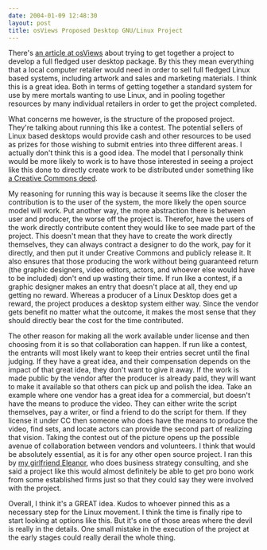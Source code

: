 ```yaml
---
date: 2004-01-09 12:48:30
layout: post
title: osViews Proposed Desktop GNU/Linux Project
---
```


There's [an article at osViews](http://www.osviews.com/print.php?sid=684) about trying to get together a project to develop a full fledged user desktop package. By this they mean everything that a local computer retailer would need in order to sell full fledged Linux based systems, including artwork and sales and marketing materials. I think this is a great idea. Both in terms of getting together a standard system for use by mere mortals wanting to use Linux, and in pooling together resources by many individual retailers in order to get the project completed.

What concerns me however, is the structure of the proposed project. They're talking about running this like a contest. The potential sellers of Linux based desktops would provide cash and other resources to be used as prizes for those wishing to submit entries into three different areas. I actually don't think this is a good idea. The model that I personally think would be more likely to work is to have those interested in seeing a project like this done to directly create work to be distributed under something like [a Creative Commons deed](http://creativecommons.org/licenses/by-sa/1.0/).

My reasoning for running this way is because it seems like the closer the contribution is to the user of the system, the more likely the open source model will work. Put another way, the more abstraction there is between user and producer, the worse off the project is. Therefor, have the users of the work directly contribute content they would like to see made part of the project. This doesn't mean that they have to create the work directly themselves, they can always contract a designer to do the work, pay for it directly, and then put it under Creative Commons and publicly release it. It also ensures that those producing the work without being guaranteed return (the graphic designers, video editors, actors, and whoever else would have to be included) don't end up wasting their time. If run like a contest, if a graphic designer makes an entry that doesn't place at all, they end up getting no reward. Whereas a producer of a Linux Desktop does get a reward, the project produces a desktop system either way. Since the vendor gets benefit no matter what the outcome, it makes the most sense that they should directly bear the cost for the time contributed.

The other reason for making all the work available under license and then choosing from it is so that collaboration can happen. If run like a contest, the entrants will most likely want to keep their entries secret until the final judging. If they have a great idea, and their compensation depends on the impact of that great idea, they don't want to give it away. If the work is made public by the vendor after the producer is already paid, they will want to make it available so that others can pick up and polish the idea. Take an example where one vendor has a great idea for a commercial, but doesn't have the means to produce the video. They can either write the script themselves, pay a writer, or find a friend to do the script for them. If they license it under CC then someone who does have the means to produce the video, find sets, and locate actors can provide the second part of realizing that vision. Taking the contest out of the picture opens up the possible avenue of collaboration between vendors and volunteers. I think that would be absolutely essential, as it is for any other open source project. I ran this by [my girlfriend Eleanor](http://www.proteanstrategy.com/wordpress/index.php), who does business strategy consulting, and she said a project like this would almost definitely be able to get pro bono work from some established firms just so that they could say they were involved with the project.

Overall, I think it's a GREAT idea. Kudos to whoever pinned this as a necessary step for the Linux movement. I think the time is finally ripe to start looking at options like this. But it's one of those areas where the devil is really in the details. One small mistake in the execution of the project at the early stages could really derail the whole thing.
